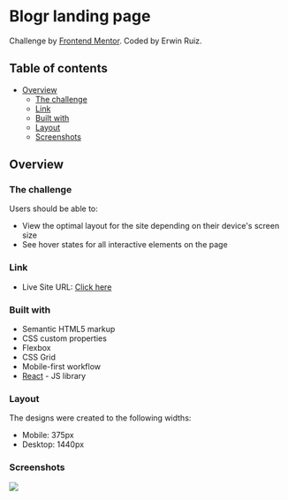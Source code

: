 # Blogr landing page

Challenge by [Frontend Mentor](https://www.frontendmentor.io?ref=challenge). Coded by Erwin Ruiz.

## Table of contents

- [Overview](#overview)
  - [The challenge](#the-challenge)
  - [Link](#link)
  - [Built with](#built-with)
  - [Layout](#layout)
  - [Screenshots](#screenshots)

## Overview

### The challenge

Users should be able to:

- View the optimal layout for the site depending on their device's screen size
- See hover states for all interactive elements on the page

### Link

- Live Site URL: [Click here]()

### Built with

- Semantic HTML5 markup
- CSS custom properties
- Flexbox
- CSS Grid
- Mobile-first workflow
- [React](https://reactjs.org/) - JS library

### Layout

The designs were created to the following widths:

- Mobile: 375px
- Desktop: 1440px

### Screenshots

![](./screenshot.jpg)
